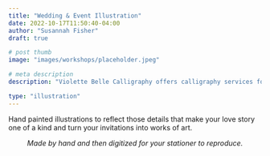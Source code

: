 ```yaml
---
title: "Wedding & Event Illustration"
date: 2022-10-17T11:50:40-04:00
author: "Susannah Fisher"
draft: true

# post thumb
image: "images/workshops/placeholder.jpeg"

# meta description
description: "Violette Belle Calligraphy offers calligraphy services for personal stationery, weddings, and other life events."

type: "illustration"
---
```


Hand painted illustrations to reflect those details that make your love story one of a kind and turn your invitations into works of art.

<center><em>Made by hand and then digitized for your stationer to reproduce.</em></center>

